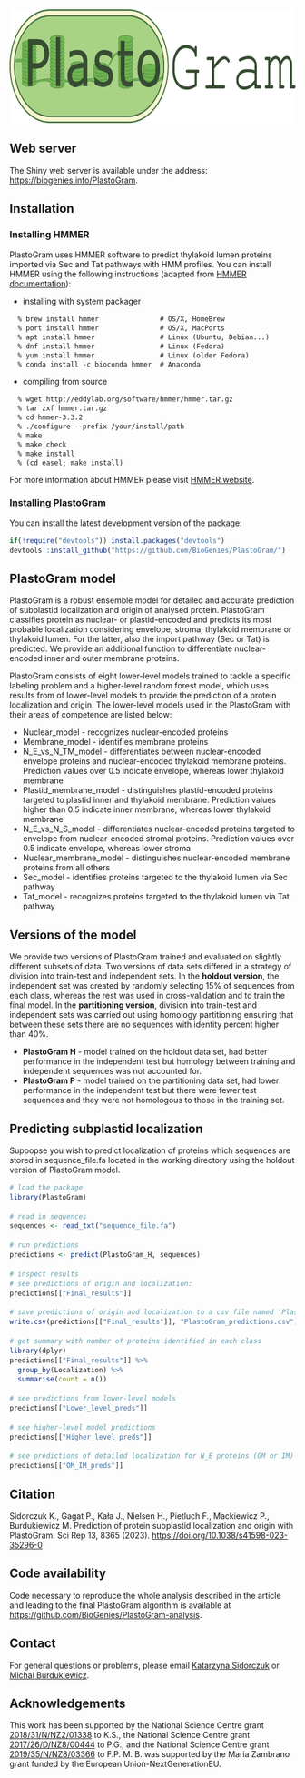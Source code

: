 
<!-- README.md is generated from README.Rmd. Please edit that file -->

<img src="./inst/PlastoGram/PlastoGram_logo.png" style="height: 200px;"/>

## Web server

The Shiny web server is available under the address:
<https://biogenies.info/PlastoGram>.

## Installation

### Installing HMMER

PlastoGram uses HMMER software to predict thylakoid lumen proteins
imported via Sec and Tat pathways with HMM profiles. You can install
HMMER using the following instructions (adapted from [HMMER
documentation](http://hmmer.org/documentation.html)):

-   installing with system packager

<!-- -->

      % brew install hmmer               # OS/X, HomeBrew
      % port install hmmer               # OS/X, MacPorts
      % apt install hmmer                # Linux (Ubuntu, Debian...)
      % dnf install hmmer                # Linux (Fedora)
      % yum install hmmer                # Linux (older Fedora)
      % conda install -c bioconda hmmer  # Anaconda

-   compiling from source

<!-- -->

      % wget http://eddylab.org/software/hmmer/hmmer.tar.gz 
      % tar zxf hmmer.tar.gz
      % cd hmmer-3.3.2
      % ./configure --prefix /your/install/path
      % make
      % make check
      % make install
      % (cd easel; make install)

For more information about HMMER please visit [HMMER
website](http://hmmer.org/).

### Installing PlastoGram

You can install the latest development version of the package:

``` r
if(!require("devtools")) install.packages("devtools")
devtools::install_github("https://github.com/BioGenies/PlastoGram/")
```

## PlastoGram model

PlastoGram is a robust ensemble model for detailed and accurate
prediction of subplastid localization and origin of analysed protein.
PlastoGram classifies protein as nuclear- or plastid-encoded and
predicts its most probable localization considering envelope, stroma,
thylakoid membrane or thylakoid lumen. For the latter, also the import
pathway (Sec or Tat) is predicted. We provide an additional function to
differentiate nuclear-encoded inner and outer membrane proteins.

PlastoGram consists of eight lower-level models trained to tackle a
specific labeling problem and a higher-level random forest model, which
uses results from of lower-level models to provide the prediction of a
protein localization and origin. The lower-level models used in the
PlastoGram with their areas of competence are listed below:

-   Nuclear_model - recognizes nuclear-encoded proteins
-   Membrane_model - identifies membrane proteins
-   N_E\_vs_N\_TM_model - differentiates between nuclear-encoded
    envelope proteins and nuclear-encoded thylakoid membrane proteins.
    Prediction values over 0.5 indicate envelope, whereas lower
    thylakoid membrane
-   Plastid_membrane_model - distinguishes plastid-encoded proteins
    targeted to plastid inner and thylakoid membrane. Prediction values
    higher than 0.5 indicate inner membrane, whereas lower thylakoid
    membrane
-   N_E\_vs_N\_S_model - differentiates nuclear-encoded proteins
    targeted to envelope from nuclear-encoded stromal proteins.
    Prediction values over 0.5 indicate envelope, whereas lower stroma
-   Nuclear_membrane_model - distinguishes nuclear-encoded membrane
    proteins from all others
-   Sec_model - identifies proteins targeted to the thylakoid lumen via
    Sec pathway
-   Tat_model - recognizes proteins targeted to the thylakoid lumen via
    Tat pathway

## Versions of the model

We provide two versions of PlastoGram trained and evaluated on slightly
different subsets of data. Two versions of data sets differed in a
strategy of division into train-test and independent sets. In the
**holdout version**, the independent set was created by randomly
selecting 15% of sequences from each class, whereas the rest was used in
cross-validation and to train the final model. In the **partitioning
version**, division into train-test and independent sets was carried out
using homology partitioning ensuring that between these sets there are
no sequences with identity percent higher than 40%.

-   **PlastoGram H** - model trained on the holdout data set, had better
    performance in the independent test but homology between training
    and independent sequences was not accounted for.
-   **PlastoGram P** - model trained on the partitioning data set, had
    lower performance in the independent test but there were fewer test
    sequences and they were not homologous to those in the training set.

## Predicting subplastid localization

Suppopse you wish to predict localization of proteins which sequences
are stored in sequence_file.fa located in the working directory using
the holdout version of PlastoGram model.

``` r
# load the package
library(PlastoGram)

# read in sequences
sequences <- read_txt("sequence_file.fa")

# run predictions
predictions <- predict(PlastoGram_H, sequences)

# inspect results
# see predictions of origin and localization:
predictions[["Final_results"]]

# save predictions of origin and localization to a csv file named 'PlastoGram_predictions.csv'
write.csv(predictions[["Final_results"]], "PlastoGram_predictions.csv")

# get summary with number of proteins identified in each class
library(dplyr)
predictions[["Final_results"]] %>% 
  group_by(Localization) %>% 
  summarise(count = n())

# see predictions from lower-level models
predictions[["Lower_level_preds"]]

# see higher-level model predictions
predictions[["Higher_level_preds"]]

# see predictions of detailed localization for N_E proteins (OM or IM)
predictions[["OM_IM_preds"]]
```

## Citation

Sidorczuk K., Gagat P., Kała J., Nielsen H., Pietluch F., Mackiewicz P.,
Burdukiewicz M. Prediction of protein subplastid localization and origin
with PlastoGram. Sci Rep 13, 8365 (2023).
<https://doi.org/10.1038/s41598-023-35296-0>

## Code availability

Code necessary to reproduce the whole analysis described in the article
and leading to the final PlastoGram algorithm is available at
<https://github.com/BioGenies/PlastoGram-analysis>.

## Contact

For general questions or problems, please email [Katarzyna
Sidorczuk](mailto:sidorczuk.katarzyna17@gmail.com) or [Michal
Burdukiewicz](mailto:michalburdukiewicz@gmail.com).

## Acknowledgements

This work has been supported by the National Science Centre grant
[2018/31/N/NZ2/01338](https://projekty.ncn.gov.pl/index.php?projekt_id=429890)
to K.S., the National Science Centre grant
[2017/26/D/NZ8/00444](https://projekty.ncn.gov.pl/index.php?projekt_id=384760)
to P.G., and the National Science Centre grant
[2019/35/N/NZ8/03366](https://projekty.ncn.gov.pl/index.php?projekt_id=463135)
to F.P. M. B. was supported by the Maria Zambrano grant funded by the
European Union-NextGenerationEU.
